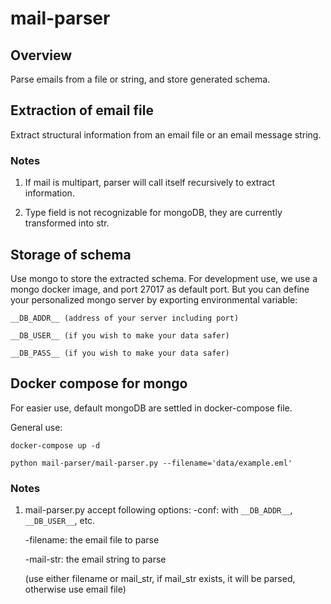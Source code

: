 # mail-parser

## Overview

Parse emails from a file or string, and store generated schema.

## Extraction of email file

Extract structural information from an email file or an email message string.

### Notes

1. If mail is multipart, parser will call itself recursively to extract information.

2. Type field is not recognizable for mongoDB, they are currently transformed into str.


## Storage of schema

Use mongo to store the extracted schema. For development use, we use a mongo docker image, and port 27017 as default port.
But you can define your personalized mongo server by exporting environmental variable:

`__DB_ADDR__ (address of your server including port)`

`__DB_USER__ (if you wish to make your data safer)`

`__DB_PASS__ (if you wish to make your data safer)`

## Docker compose for mongo

For easier use, default mongoDB are settled in docker-compose file.

General use:
```
docker-compose up -d

python mail-parser/mail-parser.py --filename='data/example.eml'
```

### Notes

1. mail-parser.py accept following options:
    -conf: with `__DB_ADDR__`, `__DB_USER__`, etc.

    -filename: the email file to parse

    -mail-str: the email string to parse

    (use either filename or mail_str, if mail_str exists, it will be parsed, otherwise use email file)